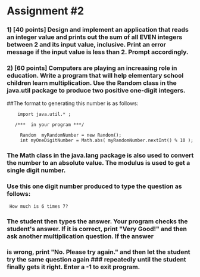 # Assignment #2



### 1) [40 points] Design and implement an application that reads an integer value and prints out the sum of all EVEN integers between 2 and its input value, inclusive. Print an error message if the input value is less than 2.  Prompt accordingly.

### 2) [60 points] Computers are playing an increasing role in education.  Write a program that will help elementary school children learn multiplication.  Use the Random class in the java.util package to produce two positive one-digit integers.  

##The format to generating this number is as follows:

```
    import java.util.* ;

   /***  in your program ***/
     
     Random  myRandomNumber = new Random();
     int myOneDigitNumber = Math.abs( myRandomNumber.nextInt() % 10 );
```

### The Math class in the java.lang package is also used to convert the number to an absolute value.  The modulus is used to get a single digit number.

### Use this one digit number produced to type the question as follows:

     How much is 6 times 7?

### The student then types the answer.  Your program checks the student's answer.  If it is correct, print "Very Good!" and then ask another multiplication question.  If the answer
### is wrong, print "No.  Please try again." and then let the student try the same question again ### repeatedly until the student finally gets it right.  Enter a -1 to exit program.